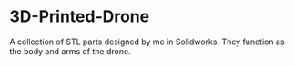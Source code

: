 # 3D-Printed-Drone
A collection of STL parts designed by me in Solidworks. They function as the body and arms of the drone.
